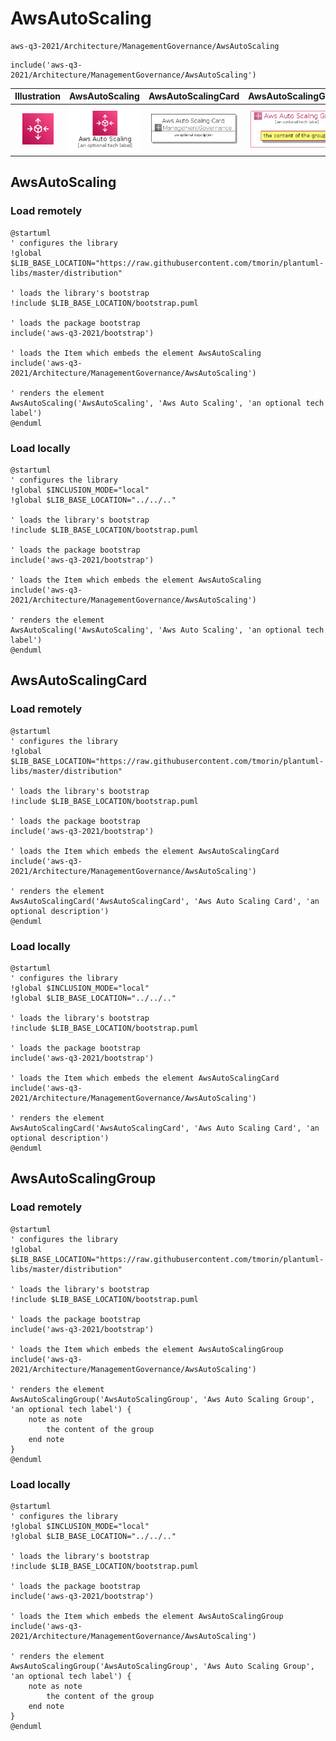 # AwsAutoScaling


```text
aws-q3-2021/Architecture/ManagementGovernance/AwsAutoScaling
```

```text
include('aws-q3-2021/Architecture/ManagementGovernance/AwsAutoScaling')
```



| Illustration | AwsAutoScaling | AwsAutoScalingCard | AwsAutoScalingGroup |
| :---: | :---: | :---: | :---: |
| ![illustration for Illustration](../../../aws-q3-2021/Architecture/ManagementGovernance/AwsAutoScaling.png) | ![illustration for AwsAutoScaling](../../../aws-q3-2021/Architecture/ManagementGovernance/AwsAutoScaling.Local.png) | ![illustration for AwsAutoScalingCard](../../../aws-q3-2021/Architecture/ManagementGovernance/AwsAutoScalingCard.Local.png) | ![illustration for AwsAutoScalingGroup](../../../aws-q3-2021/Architecture/ManagementGovernance/AwsAutoScalingGroup.Local.png) |




## AwsAutoScaling

### Load remotely
```plantuml
@startuml
' configures the library
!global $LIB_BASE_LOCATION="https://raw.githubusercontent.com/tmorin/plantuml-libs/master/distribution"

' loads the library's bootstrap
!include $LIB_BASE_LOCATION/bootstrap.puml

' loads the package bootstrap
include('aws-q3-2021/bootstrap')

' loads the Item which embeds the element AwsAutoScaling
include('aws-q3-2021/Architecture/ManagementGovernance/AwsAutoScaling')

' renders the element
AwsAutoScaling('AwsAutoScaling', 'Aws Auto Scaling', 'an optional tech label')
@enduml
```

### Load locally
```plantuml
@startuml
' configures the library
!global $INCLUSION_MODE="local"
!global $LIB_BASE_LOCATION="../../.."

' loads the library's bootstrap
!include $LIB_BASE_LOCATION/bootstrap.puml

' loads the package bootstrap
include('aws-q3-2021/bootstrap')

' loads the Item which embeds the element AwsAutoScaling
include('aws-q3-2021/Architecture/ManagementGovernance/AwsAutoScaling')

' renders the element
AwsAutoScaling('AwsAutoScaling', 'Aws Auto Scaling', 'an optional tech label')
@enduml
```

## AwsAutoScalingCard

### Load remotely
```plantuml
@startuml
' configures the library
!global $LIB_BASE_LOCATION="https://raw.githubusercontent.com/tmorin/plantuml-libs/master/distribution"

' loads the library's bootstrap
!include $LIB_BASE_LOCATION/bootstrap.puml

' loads the package bootstrap
include('aws-q3-2021/bootstrap')

' loads the Item which embeds the element AwsAutoScalingCard
include('aws-q3-2021/Architecture/ManagementGovernance/AwsAutoScaling')

' renders the element
AwsAutoScalingCard('AwsAutoScalingCard', 'Aws Auto Scaling Card', 'an optional description')
@enduml
```

### Load locally
```plantuml
@startuml
' configures the library
!global $INCLUSION_MODE="local"
!global $LIB_BASE_LOCATION="../../.."

' loads the library's bootstrap
!include $LIB_BASE_LOCATION/bootstrap.puml

' loads the package bootstrap
include('aws-q3-2021/bootstrap')

' loads the Item which embeds the element AwsAutoScalingCard
include('aws-q3-2021/Architecture/ManagementGovernance/AwsAutoScaling')

' renders the element
AwsAutoScalingCard('AwsAutoScalingCard', 'Aws Auto Scaling Card', 'an optional description')
@enduml
```

## AwsAutoScalingGroup

### Load remotely
```plantuml
@startuml
' configures the library
!global $LIB_BASE_LOCATION="https://raw.githubusercontent.com/tmorin/plantuml-libs/master/distribution"

' loads the library's bootstrap
!include $LIB_BASE_LOCATION/bootstrap.puml

' loads the package bootstrap
include('aws-q3-2021/bootstrap')

' loads the Item which embeds the element AwsAutoScalingGroup
include('aws-q3-2021/Architecture/ManagementGovernance/AwsAutoScaling')

' renders the element
AwsAutoScalingGroup('AwsAutoScalingGroup', 'Aws Auto Scaling Group', 'an optional tech label') {
    note as note
        the content of the group
    end note
}
@enduml
```

### Load locally
```plantuml
@startuml
' configures the library
!global $INCLUSION_MODE="local"
!global $LIB_BASE_LOCATION="../../.."

' loads the library's bootstrap
!include $LIB_BASE_LOCATION/bootstrap.puml

' loads the package bootstrap
include('aws-q3-2021/bootstrap')

' loads the Item which embeds the element AwsAutoScalingGroup
include('aws-q3-2021/Architecture/ManagementGovernance/AwsAutoScaling')

' renders the element
AwsAutoScalingGroup('AwsAutoScalingGroup', 'Aws Auto Scaling Group', 'an optional tech label') {
    note as note
        the content of the group
    end note
}
@enduml
```

